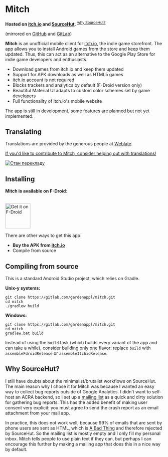 # Mitch

**Hosted on [itch.io](https://gardenapple.itch.io/mitch) and [SourceHut](https://sr.ht/~gardenapple/mitch/).** <sup>[why SourceHut?](#why-sourcehut)</sup>

(mirrored on [GitHub](https://github.com/gardenappl/mitch) and [GitLab](https://gitlab.com/gardenappl/mitch))

**Mitch** is an unofficial mobile client for [itch.io](https://itch.io), the indie game storefront. The app allows you to install Android games from the store and keep them updated. Thus, this can act as an alternative to the Google Play Store for indie game developers and enthusiasts.

  * Download games from itch.io and keep them updated
  * Support for APK downloads as well as HTML5 games
  * itch.io account is not required
  * Blocks trackers and analytics by default (F-Droid version only)
  * Beautiful Material UI adapts to custom color schemes set by game developers
  * Full functionality of itch.io's mobile website

The app is still in development, some features are planned but not yet implemented.

## Translating

Translations are provided by the generous people at [Weblate](https://weblate.org).

[If you'd like to contribute to Mitch, consider helping out with translations!](https://hosted.weblate.org/projects/mitch)

<a href="https://hosted.weblate.org/engage/mitch/">
<img src="https://hosted.weblate.org/widgets/mitch/-/multi-red.svg" alt="Стан перекладу" />
</a>

## Installing

**Mitch is available on F-Droid**:

<a href="https://f-droid.org/packages/ua.gardenapple.itchupdater"><br> <img src="https://fdroid.gitlab.io/artwork/badge/get-it-on.png" alt="Get it on F-Droid" height="80px"></a>

There are other ways to get this app:

* **Buy the APK from [itch.io](https://gardenapple.itch.io/mitch)**
* Compile from source

## Compiling from source

This is a standard Android Studio project, which relies on Gradle.

**Unix-y systems:**

```
git clone https://gitlab.com/gardenappl/mitch.git
cd mitch
./gradlew build
```

**Windows:**

```
git clone https://gitlab.com/gardenappl/mitch.git
cd mitch
gradlew.bat build
```

Instead of using the `build` task (which builds every variant of the app and can take a while), consider building only one flavor: replace `build` with `assembleFdroidRelease` or `assembleItchioRelease`.

## Why SourceHut?

I still have doubts about the minimalist/brutalist workflows on SourceHut. The main reason why I chose it for Mitch was because I wanted an easy way to collect bug reports outside of Google Analytics. I didn't want to self-host an ACRA backend, so I set up a [mailing list](https://lists.sr.ht/~gardenapple/mitch-bug-reports) as a quick and dirty solution for gathering bug reports. This has the added benefit of making user consent very explicit: you must agree to send the crash report as an email attachment from your mail app.

In practice, this does not work well, because 99% of emails that are sent by phone users are sent as HTML, which is [A Bad Thing](https://useplaintext.email/) and therefore rejected by SourceHut. So the mailing list is mostly empty and I only fill my personal inbox. Mitch tells people to use plain text if they can, but perhaps I can encourage this further by making a mailing app that does this in a nice way by default.
